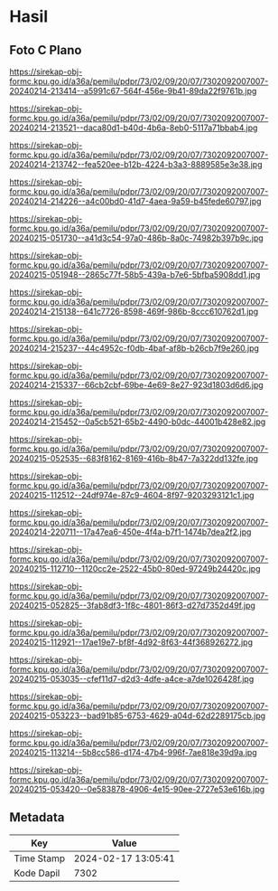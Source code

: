 # Hasil

## Foto C Plano

https://sirekap-obj-formc.kpu.go.id/a36a/pemilu/pdpr/73/02/09/20/07/7302092007007-20240214-213414--a5991c67-564f-456e-9b41-89da22f9761b.jpg

https://sirekap-obj-formc.kpu.go.id/a36a/pemilu/pdpr/73/02/09/20/07/7302092007007-20240214-213521--daca80d1-b40d-4b6a-8eb0-5117a71bbab4.jpg

https://sirekap-obj-formc.kpu.go.id/a36a/pemilu/pdpr/73/02/09/20/07/7302092007007-20240214-213742--fea520ee-b12b-4224-b3a3-8889585e3e38.jpg

https://sirekap-obj-formc.kpu.go.id/a36a/pemilu/pdpr/73/02/09/20/07/7302092007007-20240214-214226--a4c00bd0-41d7-4aea-9a59-b45fede60797.jpg

https://sirekap-obj-formc.kpu.go.id/a36a/pemilu/pdpr/73/02/09/20/07/7302092007007-20240215-051730--a41d3c54-97a0-486b-8a0c-74982b397b9c.jpg

https://sirekap-obj-formc.kpu.go.id/a36a/pemilu/pdpr/73/02/09/20/07/7302092007007-20240215-051948--2865c77f-58b5-439a-b7e6-5bfba5908dd1.jpg

https://sirekap-obj-formc.kpu.go.id/a36a/pemilu/pdpr/73/02/09/20/07/7302092007007-20240214-215138--641c7726-8598-469f-986b-8ccc610762d1.jpg

https://sirekap-obj-formc.kpu.go.id/a36a/pemilu/pdpr/73/02/09/20/07/7302092007007-20240214-215237--44c4952c-f0db-4baf-af8b-b26cb7f9e260.jpg

https://sirekap-obj-formc.kpu.go.id/a36a/pemilu/pdpr/73/02/09/20/07/7302092007007-20240214-215337--66cb2cbf-69be-4e69-8e27-923d1803d6d6.jpg

https://sirekap-obj-formc.kpu.go.id/a36a/pemilu/pdpr/73/02/09/20/07/7302092007007-20240214-215452--0a5cb521-65b2-4490-b0dc-44001b428e82.jpg

https://sirekap-obj-formc.kpu.go.id/a36a/pemilu/pdpr/73/02/09/20/07/7302092007007-20240215-052535--683f8162-8169-416b-8b47-7a322dd132fe.jpg

https://sirekap-obj-formc.kpu.go.id/a36a/pemilu/pdpr/73/02/09/20/07/7302092007007-20240215-112512--24df974e-87c9-4604-8f97-9203293121c1.jpg

https://sirekap-obj-formc.kpu.go.id/a36a/pemilu/pdpr/73/02/09/20/07/7302092007007-20240214-220711--17a47ea6-450e-4f4a-b7f1-1474b7dea2f2.jpg

https://sirekap-obj-formc.kpu.go.id/a36a/pemilu/pdpr/73/02/09/20/07/7302092007007-20240215-112710--1120cc2e-2522-45b0-80ed-97249b24420c.jpg

https://sirekap-obj-formc.kpu.go.id/a36a/pemilu/pdpr/73/02/09/20/07/7302092007007-20240215-052825--3fab8df3-1f8c-4801-86f3-d27d7352d49f.jpg

https://sirekap-obj-formc.kpu.go.id/a36a/pemilu/pdpr/73/02/09/20/07/7302092007007-20240215-112921--17ae19e7-bf8f-4d92-8f63-44f368926272.jpg

https://sirekap-obj-formc.kpu.go.id/a36a/pemilu/pdpr/73/02/09/20/07/7302092007007-20240215-053035--cfef11d7-d2d3-4dfe-a4ce-a7de1026428f.jpg

https://sirekap-obj-formc.kpu.go.id/a36a/pemilu/pdpr/73/02/09/20/07/7302092007007-20240215-053223--bad91b85-6753-4629-a04d-62d2289175cb.jpg

https://sirekap-obj-formc.kpu.go.id/a36a/pemilu/pdpr/73/02/09/20/07/7302092007007-20240215-113214--5b8cc586-d174-47b4-996f-7ae818e39d9a.jpg

https://sirekap-obj-formc.kpu.go.id/a36a/pemilu/pdpr/73/02/09/20/07/7302092007007-20240215-053420--0e583878-4906-4e15-90ee-2727e53e616b.jpg


## Metadata

| Key        | Value               |
| ---------- | ------------------- |
| Time Stamp | 2024-02-17 13:05:41 |
| Kode Dapil | 7302                |



